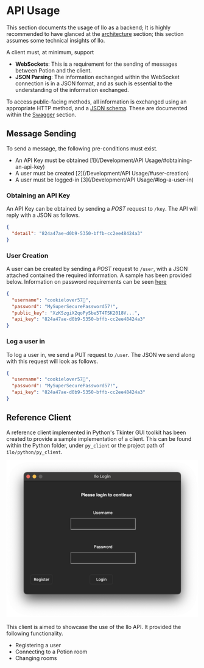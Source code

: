 # API Usage

This section documents the usage of Ilo as a backend; It is highly recommended to have glanced at the [architecture](/ilo/Architecture) section; this section assumes some technical insights of Ilo.

A client must, at minimum, support

* **WebSockets**: This is a requirement for the sending of messages between Potion and the client.
* **JSON Parsing**: The information exchanged within the WebSocket connection is in a JSON format, and as such is essential to the understanding of the information exchanged.

To access public-facing methods, all information is exchanged using an appropriate HTTP method, and a [JSON schema](/ilo/Swagger#json-schema). These are documented within the [Swagger](/ilo/Swagger#json-schema) section.

## Message Sending

To send a message, the following pre-conditions must exist.

* An API Key must be obtained [1](/Development/API Usage/#obtaining-an-api-key)
* A user must be created [2](/Development/API Usage/#user-creation)
* A user must be logged-in [3](/Development/API Usage/#log-a-user-in)

### Obtaining an API Key

An API Key can be obtained by sending a *POST* request to `/key`. The API will reply with a JSON as follows.

```json
{
  "detail": "824a47ae-d0b9-5350-bffb-cc2ee48424a3"
}
```

### User Creation

A user can be created by sending a *POST* request to `/user`, with a JSON attached contained the required information. A sample has been provided below. Information on password requirements can be seen [here](/ilo/Swagger#user-creation)

```json
{
  "username": "cookielover57🍪",
  "password": "MySuperSecurePassword57!",
  "public_key": "XzKSzgiX2qoPySbe5T4TSK2018V...",
  "api_key": "824a47ae-d0b9-5350-bffb-cc2ee48424a3"
}
```

### Log a user in

To log a user in, we send a PUT request to `/user`. The JSON we send along with this request will look as follows.

```json
{
  "username": "cookielover57🍪",
  "password": "MySuperSecurePassword57!",
  "api_key": "824a47ae-d0b9-5350-bffb-cc2ee48424a3"
}
```

## Reference Client

A reference client implemented in Python's Tkinter GUI toolkit has been created to provide a sample implementation of a client. This can be found within the Python folder, under `py_client` or the project path of `ilo/python/py_client`.

![](/img/py_client.png)

This client is aimed to showcase the use of the Ilo API. It provided the following functionality.

* Registering a user
* Connecting to a Potion room
* Changing rooms